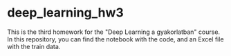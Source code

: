 # deep_learning_hw3

This is the third homework for the "Deep Learning a gyakorlatban" course.
In this repository, you can find the notebook with the code, and an Excel file with the train data.
